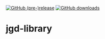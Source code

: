 [![GitHub (pre-)release](https://img.shields.io/github/release/tjcde/jgd-library/all.svg)](https://github.com/tjcde/jgd-library/releases/latest)
[![GitHub downloads](https://img.shields.io/github/downloads/tjcde/jgd-library/total.svg)](#)

# jgd-library
